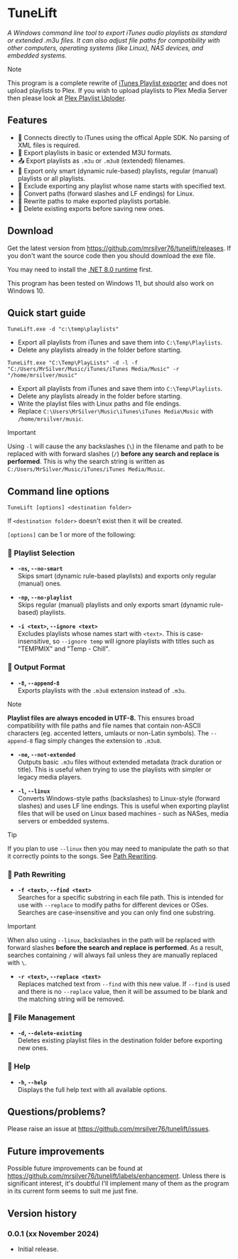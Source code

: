 # TuneLift
_A Windows command line tool to export iTunes audio playlists as standard or extended .m3u files. It can also adjust file paths for compatibility with other computers, operating systems (like Linux), NAS devices, and embedded systems._

> [!NOTE]
> This program is a complete rewrite of [iTunes Playlist exporter](https://github.com/mrsilver76/itunes_playlist_exporter) and does not upload playlists to Plex. If you wish to upload
> playlists to Plex Media Server then please look at [Plex Playlist Uploder](https://github.com/mrsilver76/plex_playlist_uploader).

## Features
* 🔗 Connects directly to iTunes using the offical Apple SDK. No parsing of XML files is required.
* 💾 Export playlists in basic or extended M3U formats.
* 📤 Export playlists as `.m3u` or `.m3u8` (extended) filenames.
* 🧠 Export only smart (dynamic rule-based) playlists, regular (manual) playlists or all playlists.
* 🚫 Exclude exporting any playlist whose name starts with specified text.
* 🐧 Convert paths (forward slashes and LF endings) for Linux.
* 🔁 Rewrite paths to make exported playlists portable.
* 🧹 Delete existing exports before saving new ones.



## Download

Get the latest version from https://github.com/mrsilver76/tunelift/releases. If you don't want the source code then you should download the exe file. 

You may need to install the [.NET 8.0 runtime](https://dotnet.microsoft.com/en-us/download/dotnet/8.0/runtime) first. 

This program has been tested on Windows 11, but should also work on Windows 10.

## Quick start guide

```
TuneLift.exe -d "c:\temp\playlists"
```

* Export all playlists from iTunes and save them into `C:\Temp\Playlists`.
* Delete any playlists already in the folder before starting.

```
TuneLift.exe "C:\Temp\PlayLists" -d -l -f "C:/Users/MrSilver/Music/iTunes/iTunes Media/Music" -r "/home/mrsilver/music"
```

* Export all playlists from iTunes and save them into `C:\Temp\Playlists`.
* Delete any playlists already in the folder before starting.
* Write the playlist files with Linux paths and file endings.
* Replace `C:\Users\MrSilver\Music\iTunes\iTunes Media\Music` with `/home/mrsilver/music`.

> [!IMPORTANT]
> Using `-l` will cause the any backslashes (`\`) in the filename and path to be replaced with with forward slashes (`/`) **before any search and replace is performed**. This is why the search string is written as `C:/Users/MrSilver/Music/iTunes/iTunes Media/Music`.

## Command line options

```
TuneLift [options] <destination folder>
```

If `<destination folder>` doesn't exist then it will be created.

`[options]` can be 1 or more of the following:

### 🎵 Playlist Selection

- **`-ns`, `--no-smart`**  
  Skips smart (dynamic rule-based playlists) and exports only regular (manual) ones.

- **`-np`, `--no-playlist`**  
  Skips regular (manual) playlists and only exports smart (dynamic rule-based) playlists.

- **`-i <text>`, `--ignore <text>`**  
  Excludes playlists whose names start with `<text>`. This is case-insensitive, so `--ignore temp` will ignore playlists with titles such as "TEMPMIX" and "Temp - Chill".

### 📁 Output Format

- **`-8`, `--append-8`**  
  Exports playlists with the `.m3u8` extension instead of `.m3u`.

> [!NOTE]
> **Playlist files are always encoded in UTF-8.** This ensures broad compatibility with file paths and file names that contain non-ASCII characters (eg. accented letters, umlauts or non-Latin symbols). The `--append-8` flag simply changes the extension to `.m3u8`.

- **`-ne`, `--not-extended`**  
  Outputs basic `.m3u` files without extended metadata (track duration or title). This is useful when trying to use the playlists with simpler or legacy media players.

- **`-l`, `--linux`**  
  Converts Windows-style paths (backslashes) to Linux-style (forward slashes) and uses LF line endings. This is useful when exporting playlist files that will be used on Linux based machines - such as NASes, media servers or embedded systems.

> [!TIP]
> If you plan to use `--linux` then you may need to manipulate the path so that it correctly points to the songs. See [Path Rewriting](#-path-rewriting).

### 🔀 Path Rewriting

- **`-f <text>`, `--find <text>`**  
  Searches for a specific substring in each file path. This is intended for use with `--replace` to modify paths for different devices or OSes. Searches are case-insensitive and you can only find one substring.

> [!IMPORTANT]
> When also using `--linux`, backslashes in the path will be replaced with forward slashes **before the search and replace is performed**. As a result, searches containing `/` will always fail unless they are manually replaced with `\`.

- **`-r <text>`, `--replace <text>`**  
  Replaces matched text from `--find` with this new value. If `--find` is used and there is no `--replace` value, then it will be assumed to be blank and the matching string will be removed.

### 🧹 File Management

- **`-d`, `--delete-existing`**  
  Deletes existing playlist files in the destination folder before exporting new ones.

### 📖 Help

- **`-h`, `--help`**  
  Displays the full help text with all available options.

## Questions/problems?

Please raise an issue at https://github.com/mrsilver76/tunelift/issues.

## Future improvements

Possible future improvements can be found at https://github.com/mrsilver76/tunelift/labels/enhancement. Unless there is significant interest, it's doubtful I'll implement many of them as the program in its current form seems to suit me just fine.

## Version history

### 0.0.1 (xx November 2024)
- Initial release.





